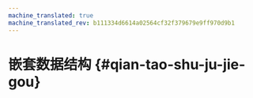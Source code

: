 ```yaml
---
machine_translated: true
machine_translated_rev: b111334d6614a02564cf32f379679e9ff970d9b1
---
```


# 嵌套数据结构 {#qian-tao-shu-ju-jie-gou}
